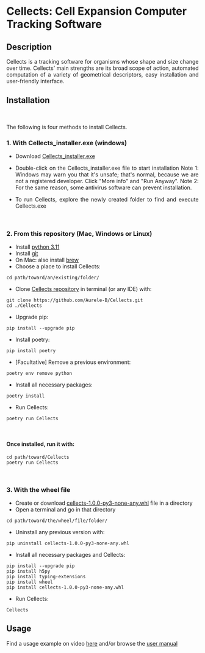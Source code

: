 Cellects: Cell Expansion Computer Tracking Software
===================================================

Description
-----------
<div style="text-align: justify">
Cellects is a tracking software for organisms whose shape and size change over time. 
Cellects’ main strengths are its broad scope of action, 
automated computation of a variety of geometrical descriptors, easy installation and user-friendly interface.


Installation
------------
<br />

The following is four methods to install Cellects.
<br />

### 1. With Cellects_installer.exe (windows)
- Download [Cellects_installer.exe](https://drive.google.com/file/d/1v2ppaln0LJ5QhXXq1D-zduhfun5D2ZXX/view?usp=drive_link)
- Double-click on the Cellects_installer.exe file to start installation
Note 1: Windows may warn you that it's unsafe; that's normal, because we are not a registered developer. Click "More info" and "Run Anyway".
Note 2: For the same reason, some antivirus software can prevent installation.

- To run Cellects, explore the newly created folder to find and execute Cellects.exe
<br />

### 2. From this repository  (Mac, Windows or Linux)
- Install [python 3.11](https://www.python.org/downloads/release/python-3116/)
- Install [git](https://git-scm.com/downloads)
- On Mac: also install [brew](https://brew.sh/)
- Choose a place to install Cellects:
```
cd path/toward/an/existing/folder/
```
- Clone [Cellects repository](https://github.com/Aurele-B/Cellects.git) in terminal (or any IDE) with:
```
git clone https://github.com/Aurele-B/Cellects.git
cd ./Cellects
```
- Upgrade pip:
```
pip install --upgrade pip
```

- Install poetry:
```
pip install poetry
```
- [Facultative] Remove a previous environment:
```
poetry env remove python
```
- Install all necessary packages:
```
poetry install
```

- Run Cellects:
```
poetry run Cellects
```
<br />

#### Once installed, run it with:
```
cd path/toward/Cellects
poetry run Cellects
```

<br />

### 3. With the wheel file
- Create or download [cellects-1.0.0-py3-none-any.whl](https://drive.google.com/file/d/1W3N85LSdk5NX7wYPz4WTEgtcF1Ydr32v/view?usp=drive_link) file in a directory
- Open a terminal and go in that directory
```
cd path/toward/the/wheel/file/folder/
```
- Uninstall any previous version with:
```
pip uninstall cellects-1.0.0-py3-none-any.whl
```
- Install all necessary packages and Cellects:
```
pip install --upgrade pip
pip install h5py
pip install typing-extensions
pip install wheel
pip install cellects-1.0.0-py3-none-any.whl
```
- Run Cellects:
```
Cellects
```

Usage
------------
Find a usage example on video [here](https://www.youtube.com/watch?v=N-k4p_aSPC0) and/or browse the [user manual](https://github.com/Aurele-B/Cellects/blob/main/UserManual.md)

</div>
